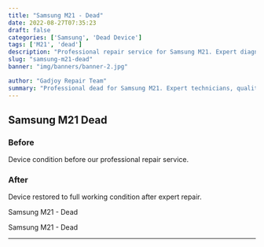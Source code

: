 ```yaml
---
title: "Samsung M21 - Dead"
date: 2022-08-27T07:35:23
draft: false
categories: ['Samsung', 'Dead Device']
tags: ['M21', 'dead']
description: "Professional repair service for Samsung M21. Expert diagnosis and quality repairs in Bangalore."
slug: "samsung-m21-dead"
banner: "img/banners/banner-2.jpg"

author: "Gadjoy Repair Team"
summary: "Professional dead for Samsung M21. Expert technicians, quality parts, warranty included."
---
```


## Samsung M21 Dead

### Before

Device condition before our professional repair service.

### After

Device restored to full working condition after expert repair.

Samsung M21 - Dead

Samsung M21 - Dead

---
